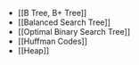 - [[B Tree, B+ Tree]]
- [[Balanced Search Tree]]
- [[Optimal Binary Search Tree]]
- [[Huffman Codes]]
- [[Heap]]